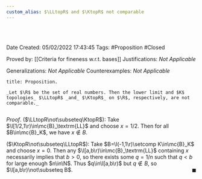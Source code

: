 ```yaml
---
custom_alias: $\LLtopR$ and $\KtopR$ not comparable
---
```


<br />
<br />

Date Created: 05/02/2022 17:43:45
Tags: #Proposition #Closed 

Proved by: [[Criteria for fineness w.r.t. bases]]
Justifications: _Not Applicable_

Generalizations: _Not Applicable_
Counterexamples: _Not Applicable_

``` ad-Proposition
title: Proposition.

_Let $\R$ be the set of real numbers. Then the lower limit and $K$ topologies_ $\LLtopR$ _and_ $\KtopR$_ on $\R$, respectively, are not comparable._


```

_Proof_. ($\LLtopR\not\subseteq\KtopR$): Take $\l[1/2,1\r)\in\mc{B}_\textrm{LL}$ and choose $x=1/2$. Then for all $B\in\mc{B}_K$, we have $x\not\in B$.

($\KtopR\not\subseteq\LLtopR$): Take $B=\l(-1,1\r)\setcomp K\in\mc{B}_K$ and choose $x=0$. Then any $\l[a,b\r)\in\mc{B}_\textrm{LL}$ containing $x$ necessarily implies that $b>0$, so there exists some $q=1/n$ such that $q<b$ for large enough $n\in\N$. Thus $q\in\l[a,b\r)$ but $q\not\in B$, so $\l[a,b\r)\not\subseteq B$.<span style="float:right;">$\blacksquare$</span>
